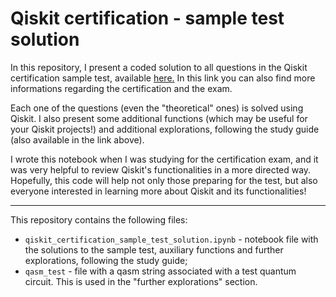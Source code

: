 # Qiskit certification - sample test solution

In this repository, I present a coded solution to all questions in the Qiskit certification sample test, available [here.](https://www.ibm.com/training/certification/C0010300) In this link you can also find more informations regarding the certification and the exam.

Each one of the questions (even the "theoretical" ones) is solved using Qiskit. I also present some additional functions (which may be useful for your Qiskit projects!) and additional explorations, following the study guide (also available in the link above).

I wrote this notebook when I was studying for the certification exam, and it was very helpful to review Qiskit's functionalities in a more directed way. Hopefully, this code will help not only those preparing for the test, but also everyone interested in learning more about Qiskit and its functionalities!

___________

This repository contains the following files:

- `qiskit_certification_sample_test_solution.ipynb` - notebook file with the solutions to the sample test, auxiliary functions and further explorations, following the study guide;
- `qasm_test` - file with a qasm string associated with a test quantum circuit. This is used in the "further explorations" section.
